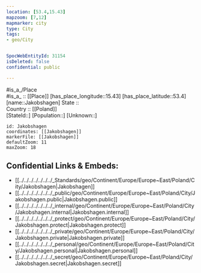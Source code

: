 ```yaml
---
location: [53.4,15.43] 
mapzoom: [7,12] 
mapmarker: city 
type: City
tags:
- geo/City


SpocWebEntityId: 31154
isDeleted: false
confidential: public

---
```

#is_a_/Place  
#is_a_ :: [[Place]] 
[has_place_longitude::15.43] 
[has_place_latitude::53.4] 
[name::Jakobshagen] 
State ::  
Country :: [[Poland]]  
[StateId::] 
[Population::] 
[Unknown::] 


```leaflet
id: Jakobshagen
coordinates: [[Jakobshagen]] 
markerFile: [[Jakobshagen]] 
defaultZoom: 11 
maxZoom: 18
```


## Confidential Links & Embeds: 
- [[../../../../../../../_Standards/geo/Continent/Europe/Europe~East/Poland/City/Jakobshagen|Jakobshagen]] 
- [[../../../../../../../_public/geo/Continent/Europe/Europe~East/Poland/City/Jakobshagen.public|Jakobshagen.public]] 
- [[../../../../../../../_internal/geo/Continent/Europe/Europe~East/Poland/City/Jakobshagen.internal|Jakobshagen.internal]] 
- [[../../../../../../../_protect/geo/Continent/Europe/Europe~East/Poland/City/Jakobshagen.protect|Jakobshagen.protect]] 
- [[../../../../../../../_private/geo/Continent/Europe/Europe~East/Poland/City/Jakobshagen.private|Jakobshagen.private]] 
- [[../../../../../../../_personal/geo/Continent/Europe/Europe~East/Poland/City/Jakobshagen.personal|Jakobshagen.personal]] 
- [[../../../../../../../_secret/geo/Continent/Europe/Europe~East/Poland/City/Jakobshagen.secret|Jakobshagen.secret]] 
